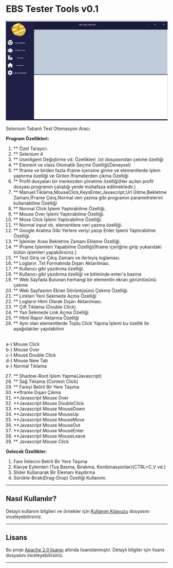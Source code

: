 # EBS Tester Tools v0.1

![EBS Tester Tools Logo](s1.png)

Selenium Tabanlı Test Otomasyon Aracı

**Program Özellikleri:**
1. ** Özel Tarayıcı.
2. ** Selenium 4
3. ** UserAgent Değiştirme vd. Özellikleri .txt dosyasından çekme özelliği
4. ** Element ve class Otomatik Seçme Özelliği(Deneysel)
5. ** İframe ve birden fazla iframe içerisine girme ve elementlerde işlem yaptırma özelliği ve Girilen İframelerden çıkma Özelliği
6. ** Profil dosyaları bir merkezden yönetme özelliği(Her açılan profil dosyası programın çalıştığı yerde muhafaza edilmektedir.)
7. ** Manuel:Tıklama,MouseClick,KeysEnter,Javascript,Url Gitme,Bekletme Zamanı,İFrame Çıkış,Normal veri yazma gibi programın parametrelerini kullanabilme Özelliği
8. ** Normal Click İşlemi Yaptırabilme Özelliği.
9. ** Mouse Over İşlemi Yaptırabilme Özelliği.
10. ** Mose Click İşlemi Yaptırabilme Özelliği.
11. ** Normal input vb. elementlere veri yazma özelliği.
12. ** Google Aratma Gibi Yerlere veriyi yazıp Enter İşlemi Yaptırabilme Özelliği.
13. ** İşlemler Arası Bekletme Zamanı Ekleme Özelliği.
14. ** İFrame İşlemleri Yapabilme Özelliği(İframe içeriğine girip yukarıdaki bütün işlemleri yapabilirsiniz.)
15. ** Test Giriş ve Çıkış Zamanı ve ilerleyiş loglaması.
16. ** Logların .Txt Formatında Dışarı Aktarılması.
17. ** Kullanıcı gibi yazdırma özelliği.
18. ** Kullanıcı gibi yazdırma özelliği ve bitiminde enter'a basma
19. ** Web Sayfada Bulunan herhangi bir elementin ekran görüntüsünü çekme
20. ** Web Sayfasının Ekran Görüntüsünü Çekme Özelliği.
21. ** Linkleri Yeni Sekmede Açma Özelliği
22. ** Logların Html Olarak Dışarı Aktarılması.
23. ** Çift Tıklama (Double Click)
24. ** Yan Sekmede Link Açma Özelliği
25. ** Html Rapor Aktarma Özelliği
26. ** Aynı olan elementlerde Toplu Click Yapma İşlemi bu özellik ile aşağıdakiler yapılabilinir
 <br/>
a-) Mouse Click <br/>
b-) Mouse Over <br/>
c-) Mouse Double Click <br/>
d-) Mouse New Tab <br/>
e-) Normal Tıklama <br/>

27. ** Shadow-Root İşlem Yapma(Javascript)
28. ** Sağ Tıklama (Context Click)
29. ** Fareyi Belirli Bir Yere Taşıma
30. **İframe Dışarı Çıkma
31. **Javascript Mouse Over
32. **Javascript Mouse DoubleClick
33. **Javascript Mouse MouseDown
34. **Javascript Mouse MouseUp
35. **Javascript Mouse MouseMove
36. **Javascript Mouse MouseOut
37. **Javascript Mouse MouseEnter
38. **Javascript Mouse MouseLeave
39. ** Javascript Mouse Click

**Gelecek Özellikler:**

1. Fare İmlecini Belirli Bir Yere Taşıma
2. Klavye Eylemleri (Tuş Basma, Bırakma, Kombinasyonlar){CTRL+C,V vd.}
3. Slider Kullanarak Bir Elemanı Kaydırma
4. Sürükle-Bırak(Drag-Drop) Özelliği Kullanımı.

---

## Nasıl Kullanılır?

Detaylı kullanım bilgileri ve örnekler için [Kullanım Kılavuzu](docs/usage-guide.md) dosyasını inceleyebilirsiniz.

---

## Lisans

Bu proje [Apache 2.0 lisansı](LICENSE) altında lisanslanmıştır. Detaylı bilgiler için lisans dosyasını inceleyebilirsiniz.

---
